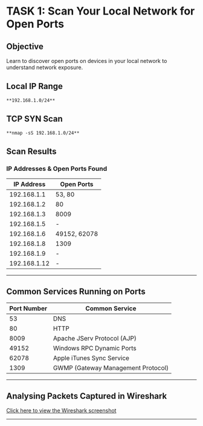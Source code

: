 # TASK 1: Scan Your Local Network for Open Ports

## Objective

Learn to discover open ports on devices in your local network to understand network exposure.



## Local IP Range

`**192.168.1.0/24**`



## TCP SYN Scan
`**nmap -sS 192.168.1.0/24**`


## Scan Results

### IP Addresses & Open Ports Found

| IP Address     | Open Ports       |
|----------------|------------------|
| 192.168.1.1    | 53, 80           |
| 192.168.1.2    | 80               |
| 192.168.1.3    | 8009             |
| 192.168.1.5    | -                |
| 192.168.1.6    | 49152, 62078     |
| 192.168.1.8    | 1309             |
| 192.168.1.9    | -                |
| 192.168.1.12   | -                |

---

## Common Services Running on Ports

| Port Number | Common Service         |
|-------------|------------------------|
| 53          | DNS                    |
| 80          | HTTP                   |
| 8009        | Apache JServ Protocol (AJP) |
| 49152       | Windows RPC Dynamic Ports |
| 62078       | Apple iTunes Sync Service |
| 1309        | GWMP (Gateway Management Protocol) |

---

## Analysing Packets Captured in Wireshark

[Click here to view the Wireshark screenshot](https://github.com/hizanrahman/Elevate_Labs_Internship/blob/main/Task-01/wireshark.png)



---
